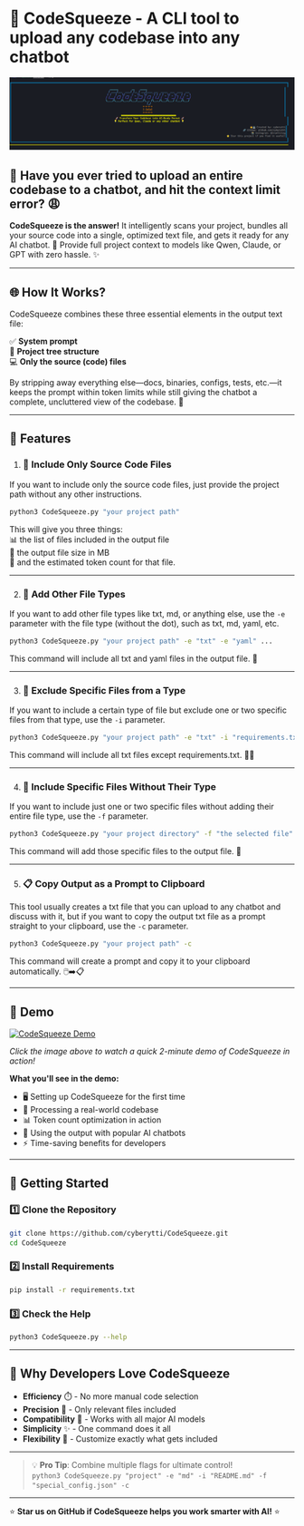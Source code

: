 # 🚀 CodeSqueeze - A CLI tool to upload any codebase into any chatbot 

![CodeSqueeze Banner](https://github.com/cyberytti/CodeSqueeze/blob/main/assets/CodeSqueeze_image.png)

## 🤔 Have you ever tried to upload an entire codebase to a chatbot, and hit the context limit error? 😩
**CodeSqueeze is the answer!** It intelligently scans your project, bundles all your source code into a single, optimized text file, and gets it ready for any AI chatbot. 🌟 Provide full project context to models like Qwen, Claude, or GPT with zero hassle. ✨

---

## 🌐 How It Works?

CodeSqueeze combines these three essential elements in the output text file:

✅ **System prompt**  
📁 **Project tree structure**  
💻 **Only the source (code) files**

By stripping away everything else—docs, binaries, configs, tests, etc.—it keeps the prompt within token limits while still giving the chatbot a complete, uncluttered view of the codebase. 🧹

---

## 💎 Features

1. ### 📁 Include Only Source Code Files
If you want to include only the source code files, just provide the project path without any other instructions.

```bash
python3 CodeSqueeze.py "your project path"
```

This will give you three things:  
📊 the list of files included in the output file  
📏 the output file size in MB  
🔢 and the estimated token count for that file.

---

2. ### 📄 Add Other File Types
If you want to add other file types like txt, md, or anything else, use the `-e` parameter with the file type (without the dot), such as txt, md, yaml, etc.

```bash
python3 CodeSqueeze.py "your project path" -e "txt" -e "yaml" ...
```

This command will include all txt and yaml files in the output file. 📂

---

3. ### 🚫 Exclude Specific Files from a Type
If you want to include a certain type of file but exclude one or two specific files from that type, use the `-i` parameter.

```bash
python3 CodeSqueeze.py "your project path" -e "txt" -i "requirements.txt"
```

This command will include all txt files except requirements.txt. 🙅‍♂️

---

4. ### 🎯 Include Specific Files Without Their Type
If you want to include just one or two specific files without adding their entire file type, use the `-f` parameter.

```bash
python3 CodeSqueeze.py "your project directory" -f "the selected file" -f "another selected file"...
```

This command will add those specific files to the output file. 🎯

---

5. ### 📋 Copy Output as a Prompt to Clipboard
This tool usually creates a txt file that you can upload to any chatbot and discuss with it, but if you want to copy the output txt file as a prompt straight to your clipboard, use the `-c` parameter.

```bash
python3 CodeSqueeze.py "your project path" -c
```

This command will create a prompt and copy it to your clipboard automatically. 🖱️➡️📋

---

## 🎥 Demo

[![CodeSqueeze Demo](https://img.youtube.com/vi/placeholder/0.jpg)](https://www.youtube.com/watch?v=placeholder)

*Click the image above to watch a quick 2-minute demo of CodeSqueeze in action!*

**What you'll see in the demo:**
- 🖥️ Setting up CodeSqueeze for the first time
- 🧩 Processing a real-world codebase
- 📊 Token count optimization in action
- 🤖 Using the output with popular AI chatbots
- ⚡ Time-saving benefits for developers

---

## 🚀 Getting Started

### 1️⃣ Clone the Repository
```bash
git clone https://github.com/cyberytti/CodeSqueeze.git
cd CodeSqueeze
```

### 2️⃣ Install Requirements
```bash
pip install -r requirements.txt
```

### 3️⃣ Check the Help
```bash
python3 CodeSqueeze.py --help
```

---

## 🌈 Why Developers Love CodeSqueeze

- **Efficiency** ⏱️ - No more manual code selection
- **Precision** 🎯 - Only relevant files included
- **Compatibility** 🔌 - Works with all major AI models
- **Simplicity** ✨ - One command does it all
- **Flexibility** 🧭 - Customize exactly what gets included

---

> 💡 **Pro Tip**: Combine multiple flags for ultimate control!  
> `python3 CodeSqueeze.py "project" -e "md" -i "README.md" -f "special_config.json" -c`

---

⭐ **Star us on GitHub if CodeSqueeze helps you work smarter with AI!** ⭐
